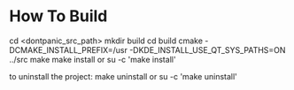 # How To Build


cd <dontpanic_src_path>
mkdir build
cd build
cmake -DCMAKE_INSTALL_PREFIX=/usr -DKDE_INSTALL_USE_QT_SYS_PATHS=ON ../src
make
make install or su -c 'make install'

to uninstall the project:
make uninstall or su -c 'make uninstall'


